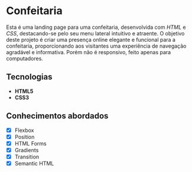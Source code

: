 # Confeitaria

Esta é uma landing page para uma confeitaria, desenvolvida com _HTML_ e _CSS_, destacando-se pelo seu menu lateral intuitivo e atraente. O objetivo deste projeto é criar uma presença online elegante e funcional para a confeitaria, proporcionando aos visitantes uma experiência de navegação agradável e informativa. Porém não é responsivo, feito apenas para computadores.

## Tecnologias
- **HTML5**
- **CSS3**

## Conhecimentos abordados

- [x] Flexbox
- [x] Position
- [x] HTML Forms
- [x] Gradients
- [x] Transition
- [x] Semantic HTML
